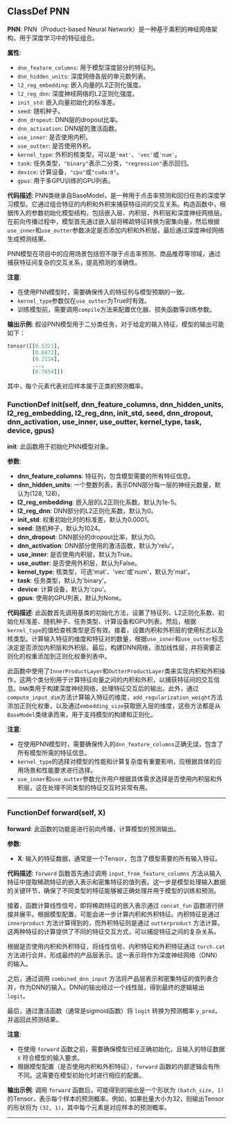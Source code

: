## ClassDef PNN
**PNN**: PNN（Product-based Neural Network）是一种基于乘积的神经网络架构，用于深度学习中的特征组合。

**属性**:
- `dnn_feature_columns`: 用于模型深度部分的特征列。
- `dnn_hidden_units`: 深度网络各层的单元数列表。
- `l2_reg_embedding`: 嵌入向量的L2正则化强度。
- `l2_reg_dnn`: 深度神经网络的L2正则化强度。
- `init_std`: 嵌入向量初始化的标准差。
- `seed`: 随机种子。
- `dnn_dropout`: DNN层的dropout比率。
- `dnn_activation`: DNN层的激活函数。
- `use_inner`: 是否使用内积。
- `use_outter`: 是否使用外积。
- `kernel_type`: 外积的核类型，可以是`'mat'`、`'vec'`或`'num'`。
- `task`: 任务类型，`"binary"`表示二分类，`"regression"`表示回归。
- `device`: 计算设备，`"cpu"`或`"cuda:0"`。
- `gpus`: 用于多GPU训练的GPU列表。

**代码描述**:
PNN类继承自BaseModel，是一种用于点击率预测和回归任务的深度学习模型。它通过组合特征的内积和外积来捕获特征间的交互关系。构造函数中，根据传入的参数初始化模型结构，包括嵌入层、内积层、外积层和深度神经网络层。在前向传播过程中，模型首先通过嵌入层将稀疏特征转换为密集向量，然后根据`use_inner`和`use_outter`参数决定是否添加内积和外积层，最后通过深度神经网络生成预测结果。

PNN模型在项目中的应用场景包括但不限于点击率预测、商品推荐等领域，通过捕获特征间复杂的交互关系，提高预测的准确性。

**注意**:
- 在使用PNN模型时，需要确保传入的特征列与模型预期的一致。
- `kernel_type`参数仅在`use_outter`为True时有效。
- 训练模型前，需要调用`compile`方法来配置优化器、损失函数等训练参数。

**输出示例**:
假设PNN模型用于二分类任务，对于给定的输入特征，模型的输出可能如下：
```python
tensor([[0.5321],
        [0.6872],
        [0.2134],
        ...,
        [0.7654]])
```
其中，每个元素代表对应样本属于正类的预测概率。
### FunctionDef __init__(self, dnn_feature_columns, dnn_hidden_units, l2_reg_embedding, l2_reg_dnn, init_std, seed, dnn_dropout, dnn_activation, use_inner, use_outter, kernel_type, task, device, gpus)
**__init__**: 此函数用于初始化PNN模型对象。

**参数**:
- **dnn_feature_columns**: 特征列，包含模型需要的所有特征信息。
- **dnn_hidden_units**: 一个整数列表，表示DNN部分每一层的神经元数量，默认为(128, 128)。
- **l2_reg_embedding**: 嵌入层的L2正则化系数，默认为1e-5。
- **l2_reg_dnn**: DNN部分的L2正则化系数，默认为0。
- **init_std**: 权重初始化时的标准差，默认为0.0001。
- **seed**: 随机种子，默认为1024。
- **dnn_dropout**: DNN部分的dropout比率，默认为0。
- **dnn_activation**: DNN部分使用的激活函数，默认为'relu'。
- **use_inner**: 是否使用内积层，默认为True。
- **use_outter**: 是否使用外积层，默认为False。
- **kernel_type**: 核类型，可选'mat'、'vec'或'num'，默认为'mat'。
- **task**: 任务类型，默认为'binary'。
- **device**: 计算设备，默认为'cpu'。
- **gpus**: 使用的GPU列表，默认为None。

**代码描述**:
此函数首先调用基类的初始化方法，设置了特征列、L2正则化系数、初始化标准差、随机种子、任务类型、计算设备和GPU列表。然后，根据`kernel_type`的值检查核类型是否有效。接着，设置内积和外积层的使用标志以及核类型。计算输入特征的维度和特征对的数量，根据`use_inner`和`use_outter`标志决定是否添加内积层和外积层。最后，构建DNN网络，添加线性层，并将需要正则化的权重添加到正则化权重列表中。

此函数中使用了`InnerProductLayer`和`OutterProductLayer`类来实现内积和外积操作，这两个类分别用于计算特征向量之间的内积和外积，以捕获特征间的交互信息。`DNN`类用于构建深度神经网络，处理特征交互后的输出。此外，通过`compute_input_dim`方法计算输入特征的维度，`add_regularization_weight`方法添加正则化权重，以及通过`embedding_size`获取嵌入层的维度，这些方法都是从`BaseModel`类继承而来，用于支持模型的构建和正则化。

**注意**:
- 在使用PNN模型时，需要确保传入的`dnn_feature_columns`正确无误，包含了所有模型所需的特征信息。
- `kernel_type`的选择对模型的性能和计算复杂度有重要影响，应根据具体的应用场景和性能要求进行选择。
- `use_inner`和`use_outter`参数允许用户根据具体需求选择是否使用内积层和外积层，这在处理不同类型的特征交互时非常有用。
***
### FunctionDef forward(self, X)
**forward**: 此函数的功能是进行前向传播，计算模型的预测输出。

**参数**:
- **X**: 输入的特征数据，通常是一个Tensor，包含了模型需要的所有输入特征。

**代码描述**:
`forward` 函数首先通过调用 `input_from_feature_columns` 方法从输入特征中提取稀疏特征的嵌入表示和密集特征的值列表。这一步是模型处理输入数据的关键环节，确保了不同类型的特征能够被正确处理并用于模型的训练和预测。

接着，函数计算线性信号，即将稀疏特征的嵌入表示通过 `concat_fun` 函数进行拼接并展平。根据模型配置，可能会进一步计算内积和外积特征。内积特征是通过 `innerproduct` 方法计算得到的，而外积特征则是通过 `outterproduct` 方法计算。这两种特征的计算提供了不同的特征交互方式，可以捕捉特征之间的复杂关系。

根据是否使用内积和外积特征，将线性信号、内积特征和外积特征通过 `torch.cat` 方法进行合并，形成最终的产品层表示。这一表示将作为深度神经网络（DNN）的输入。

之后，通过调用 `combined_dnn_input` 方法将产品层表示和密集特征的值列表合并，作为DNN的输入。DNN的输出经过一个线性层，得到最终的逻辑输出 `logit`。

最后，通过激活函数（通常是sigmoid函数）将 `logit` 转换为预测概率 `y_pred`，并返回此预测结果。

**注意**:
- 在使用 `forward` 函数之前，需要确保模型已经正确初始化，且输入的特征数据 `X` 符合模型的输入要求。
- 根据模型配置（是否使用内积和外积特征），`forward` 函数的内部逻辑会有所不同。这需要在模型初始化时进行相应的配置。

**输出示例**:
调用 `forward` 函数后，可能得到的输出是一个形状为 `(batch_size, 1)` 的Tensor，表示每个样本的预测概率。例如，如果批量大小为32，则输出Tensor的形状将为 `(32, 1)`，其中每个元素是对应样本的预测概率。
***
